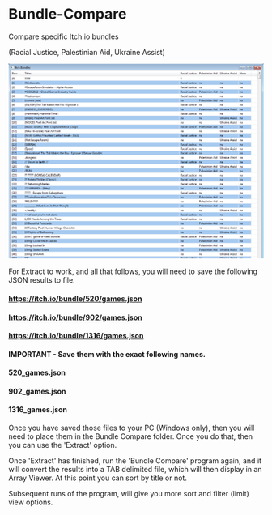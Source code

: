 # Bundle-Compare
Compare specific Itch.io bundles

(Racial Justice, Palestinian Aid, Ukraine Assist)

![](https://github.com/Twombs/Bundle-Compare/blob/main/Bundles_1-2.png?raw=true)

For Extract to work, and all that follows, you will need to save the following JSON results to file.

#### https://itch.io/bundle/520/games.json
#### https://itch.io/bundle/902/games.json
#### https://itch.io/bundle/1316/games.json

#### IMPORTANT - Save them with the exact following names.

#### 520_games.json
#### 902_games.json
#### 1316_games.json

Once you have saved those files to your PC (Windows only), then you will need to place them in the Bundle Compare folder. Once you do that, then you can use the 'Extract' option.

Once 'Extract' has finished, run the 'Bundle Compare' program again, and it will convert the results into a TAB delimited file, which will then display in an Array Viewer. At this point you can sort by title or not.

Subsequent runs of the program, will give you more sort and filter (limit) view options.
